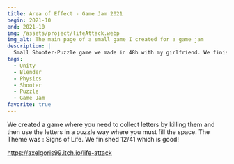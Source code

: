 ```yaml
---
title: Area of Effect - Game Jam 2021
begin: 2021-10
end: 2021-10
img: /assets/project/lifeAttack.webp
img_alt: The main page of a small game I created for a game jam
description: |
  Small Shooter-Puzzle game we made in 48h with my girlfriend. We finished 12/41!
tags:
  - Unity
  - Blender
  - Physics
  - Shooter
  - Puzzle
  - Game Jam
favorite: true
---
```

We created a game where you need to collect letters by killing them and then use the letters in a puzzle way where you must fill the space. The Theme was : Signs of Life. We finished 12/41 which is good!

<https://axelgoris99.itch.io/life-attack>
